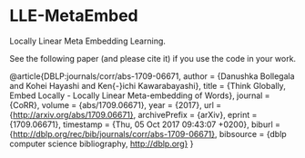 # LLE-MetaEmbed
Locally Linear Meta Embedding Learning.

See the following paper (and please cite it) if you use the code in your work.

@article{DBLP:journals/corr/abs-1709-06671,
  author    = {Danushka Bollegala and
               Kohei Hayashi and
               Ken{-}ichi Kawarabayashi},
  title     = {Think Globally, Embed Locally - Locally Linear Meta-embedding of Words},
  journal   = {CoRR},
  volume    = {abs/1709.06671},
  year      = {2017},
  url       = {http://arxiv.org/abs/1709.06671},
  archivePrefix = {arXiv},
  eprint    = {1709.06671},
  timestamp = {Thu, 05 Oct 2017 09:43:07 +0200},
  biburl    = {http://dblp.org/rec/bib/journals/corr/abs-1709-06671},
  bibsource = {dblp computer science bibliography, http://dblp.org}
}

